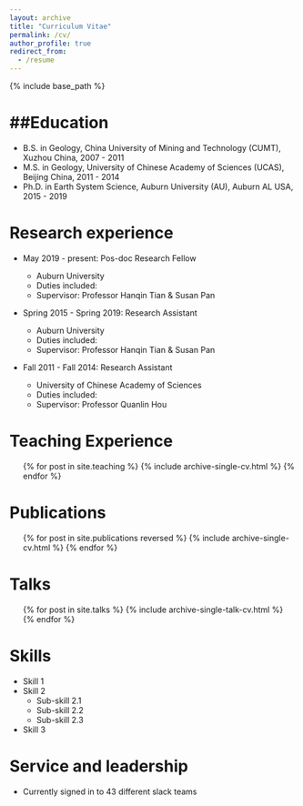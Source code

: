 ```yaml
---
layout: archive
title: "Curriculum Vitae"
permalink: /cv/
author_profile: true
redirect_from:
  - /resume
---
```


{% include base_path %}

##Education
=========
* B.S. in Geology, China University of Mining and Technology (CUMT), Xuzhou China, 2007 - 2011
* M.S. in Geology, University of Chinese Academy of Sciences (UCAS), Beijing China, 2011 - 2014
* Ph.D. in Earth System Science, Auburn University (AU), Auburn AL USA, 2015 - 2019

Research experience
===============
* May 2019 - present: Pos-doc Research Fellow
  * Auburn University
  * Duties included: 
  * Supervisor: Professor Hanqin Tian & Susan Pan
  
* Spring 2015 - Spring 2019: Research Assistant
  * Auburn University
  * Duties included: 
  * Supervisor: Professor Hanqin Tian & Susan Pan

* Fall 2011 - Fall 2014: Research Assistant
  * University of Chinese Academy of Sciences
  * Duties included: 
  * Supervisor: Professor Quanlin Hou
  
Teaching Experience
========
  <ul>{% for post in site.teaching %}
    {% include archive-single-cv.html %}
  {% endfor %}</ul>

Publications
============
  <ul>{% for post in site.publications reversed %}
    {% include archive-single-cv.html %}
  {% endfor %}</ul>
  
Talks
=====
  <ul>{% for post in site.talks %}
    {% include archive-single-talk-cv.html %}
  {% endfor %}</ul>

Skills
======
* Skill 1
* Skill 2
  * Sub-skill 2.1
  * Sub-skill 2.2
  * Sub-skill 2.3
* Skill 3
  
Service and leadership
======================
* Currently signed in to 43 different slack teams
